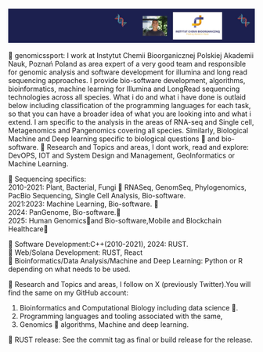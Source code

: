 ![](https://github.com/codebiogenomics/codebiogenomics/blob/main/codebiogenomics.jpg)

🧬 genomicssport: I work at Instytut Chemii Bioorganicznej Polskiej Akademii Nauk, Poznań Poland as area expert of a very good team and responsible for genomic analysis and software development for illumina and long read sequencing approaches. I provide bio-software development, algorithms, bioinformatics, machine learning for Illumina and LongRead sequencing technologies across all species. What i do and what i have done is outlaid below including classification of the programming languages for each task, so that you can have a broader idea of what you are looking into and what i extend. I am specific to the analysis in the areas of RNA-seq and Single cell, Metagenomics and Pangenomics covering all species. Similarly, Biological Machine and Deep learning specific to biological questions 🧬 and bio-software. 🧬 Research and Topics and areas, I dont work, read and explore: DevOPS, IOT and System Design and Management, GeoInformatics or Machine Learning.

🧬 Sequencing specifics: \
2010-2021: Plant, Bacterial, Fungi 🧬 RNASeq, GenomSeq, Phylogenomics, PacBio Sequencing, Single Cell Analysis, Bio-software. \
2021:2023: Machine Learning, Bio-software. 🧬 \
2024: PanGenome, Bio-software.🧬 \
2025: Human Genomics🧬and Bio-software,Mobile and Blockchain Healthcare🧬

🧬 Software Development:C++(2010-2021), 2024: RUST. \
🧬 Web/Solana Development: RUST, React \
🧬 Bioinformatics/Data Analysis/Machine and Deep Learning: Python or R depending on what needs to be used.

🧬 Research and Topics and areas, I follow on X (previously Twitter).You will find the same on my GitHub account:
1. Bioinformatics and Computational Biology including data science 🧬.
2. Programming languages and tooling associated with the same,
3. Genomics 🧬 algorithms, Machine and deep learning.


🧬 RUST release: See the commit tag as final or build release for the release.
